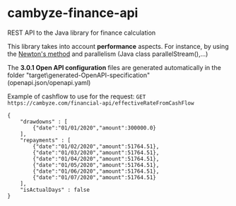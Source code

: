 # cambyze-finance-api

REST API to the Java library for finance calculation

<p>
This library takes into account <b>performance</b> aspects. For instance, by using the <a href="https://w.wiki/9N4M">Newton's method</a> and parallelism (Java class parallelStream(),...)
<p>
The <b>3.0.1 Open API configuration</b> files are generated automatically in the folder "target\generated-OpenAPI-specification" (openapi.json/openapi.yaml)
</p><p></p><p></p><p>
Example of cashflow to use for the request: <code>GET https://cambyze.com/financial-api/effectiveRateFromCashFlow</code>
</p><p>
<code>{
    "drawdowns" : [
        {"date":"01/01/2020","amount":300000.0}
    ],
    "repayments" : [
        {"date":"01/02/2020","amount":51764.51},
        {"date":"01/03/2020","amount":51764.51},
        {"date":"01/04/2020","amount":51764.51},
        {"date":"01/05/2020","amount":51764.51},
        {"date":"01/06/2020","amount":51764.51},
        {"date":"01/07/2020","amount":51764.51}
    ],
    "isActualDays" : false    
}
</code>
</p>
